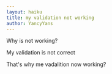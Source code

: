 ```yaml
---
layout: haiku
title: my validation not working
author: YancyYans
---
```



Why is not working?

My validation is not correct

That's why me vadalition now working?
